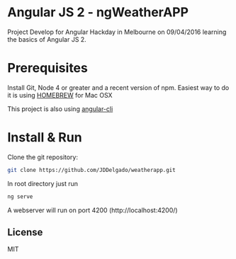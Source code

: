 Angular JS 2 - ngWeatherAPP
============================

Project Develop for Angular Hackday in Melbourne on 09/04/2016 learning the basics of Angular JS 2.

Prerequisites
=============

Install Git, Node 4 or greater and a recent version of npm. Easiest way to do it is using [HOMEBREW] for Mac OSX

This project is also using [angular-cli]

[HOMEBREW]: http://brew.sh/
[angular-cli]: https://github.com/angular/angular-cli

Install & Run
=============

Clone the git repository: 

```bash
git clone https://github.com/JDDelgado/weatherapp.git
```

In root directory just run

```bash
ng serve
```

A webserver will run on port 4200 (http://localhost:4200/)

License
-------

MIT
